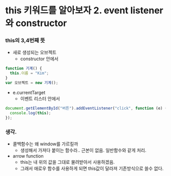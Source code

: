 # this 키워드를 알아보자 2. event listener와 constructor

### this의 3,4번째 뜻

- 새로 생성되는 오브젝트
  - constructor 안에서

```javascript
function 기계() {
  this.이름 = "Kim";
}
var 오브젝트 = new 기계();
```

- e.currentTarget
  - 이벤트 리스터 안에서

```javascript
document.getElementById("버튼").addEventListener("click", function (e) {
  console.log(this);
});
```

### 생각.

- 콜백함수는 왜 window를 가르킬까
  - 생성해서 가져다 붙이는 함수라.. 근본이 없음. 일반함수와 같게 처리.
- arrow function
  - this는 내 위의 값을 그대로 물려받아서 사용하겠음.
  - 그래서 애로우 함수를 사용하게 되면 this값이 달라져 기존방식으로 쓸수 없다.
